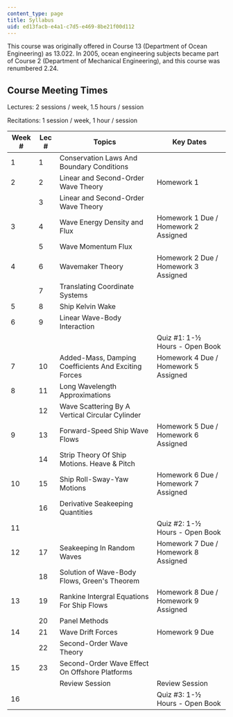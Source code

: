 ```yaml
---
content_type: page
title: Syllabus
uid: ed13facb-e4a1-c7d5-e469-8be21f00d112
---
```


This course was originally offered in Course 13 (Department of Ocean Engineering) as 13.022. In 2005, ocean engineering subjects became part of Course 2 (Department of Mechanical Engineering), and this course was renumbered 2.24.

Course Meeting Times
--------------------

Lectures: 2 sessions / week, 1.5 hours / session

Recitations: 1 session / week, 1 hour / session

| Week # | Lec # | Topics | Key Dates |
| --- | --- | --- | --- |
| 1 | 1 | Conservation Laws And Boundary Conditions |  |
| 2 | 2 | Linear and Second-Order Wave Theory | Homework 1 |
|  | 3 | Linear and Second-Order Wave Theory |  |
| 3 | 4 | Wave Energy Density and Flux | Homework 1 Due / Homework 2 Assigned |
|  | 5 | Wave Momentum Flux |  |
| 4 | 6 | Wavemaker Theory | Homework 2 Due / Homework 3 Assigned |
|  | 7 | Translating Coordinate Systems |  |
| 5 | 8 | Ship Kelvin Wake |  |
| 6 | 9 | Linear Wave-Body Interaction |  |
|  |  |  | Quiz #1: 1-½ Hours - Open Book |
| 7 | 10 | Added-Mass, Damping Coefficients And Exciting Forces | Homework 4 Due / Homework 5 Assigned |
| 8 | 11 | Long Wavelength Approximations |  |
|  | 12 | Wave Scattering By A Vertical Circular Cylinder |  |
| 9 | 13 | Forward-Speed Ship Wave Flows | Homework 5 Due / Homework 6 Assigned |
|  | 14 | Strip Theory Of Ship Motions. Heave & Pitch |  |
| 10 | 15 | Ship Roll-Sway-Yaw Motions | Homework 6 Due / Homework 7 Assigned |
|  | 16 | Derivative Seakeeping Quantities |  |
| 11 |  |  | Quiz #2: 1-½ Hours - Open Book |
| 12 | 17 | Seakeeping In Random Waves | Homework 7 Due / Homework 8 Assigned |
|  | 18 | Solution of Wave-Body Flows, Green's Theorem |  |
| 13 | 19 | Rankine Intergral Equations For Ship Flows | Homework 8 Due / Homework 9 Assigned |
|  | 20 | Panel Methods |  |
| 14 | 21 | Wave Drift Forces | Homework 9 Due |
|  | 22 | Second-Order Wave Theory |  |
| 15 | 23 | Second-Order Wave Effect On Offshore Platforms |  |
|  |  | Review Session | Review Session |
| 16 |  |  | Quiz #3: 1-½ Hours - Open Book